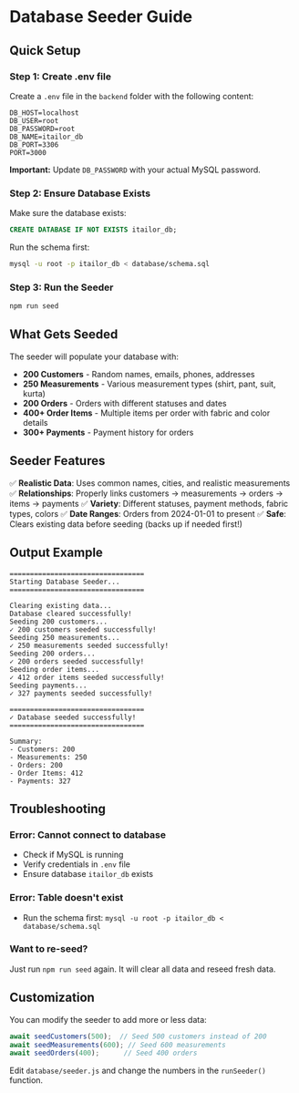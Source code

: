 # Database Seeder Guide

## Quick Setup

### Step 1: Create .env file

Create a `.env` file in the `backend` folder with the following content:

```
DB_HOST=localhost
DB_USER=root
DB_PASSWORD=root
DB_NAME=itailor_db
DB_PORT=3306
PORT=3000
```

**Important:** Update `DB_PASSWORD` with your actual MySQL password.

### Step 2: Ensure Database Exists

Make sure the database exists:

```sql
CREATE DATABASE IF NOT EXISTS itailor_db;
```

Run the schema first:
```bash
mysql -u root -p itailor_db < database/schema.sql
```

### Step 3: Run the Seeder

```bash
npm run seed
```

## What Gets Seeded

The seeder will populate your database with:

- **200 Customers** - Random names, emails, phones, addresses
- **250 Measurements** - Various measurement types (shirt, pant, suit, kurta)
- **200 Orders** - Orders with different statuses and dates
- **400+ Order Items** - Multiple items per order with fabric and color details
- **300+ Payments** - Payment history for orders

## Seeder Features

✅ **Realistic Data**: Uses common names, cities, and realistic measurements
✅ **Relationships**: Properly links customers → measurements → orders → items → payments
✅ **Variety**: Different statuses, payment methods, fabric types, colors
✅ **Date Ranges**: Orders from 2024-01-01 to present
✅ **Safe**: Clears existing data before seeding (backs up if needed first!)

## Output Example

```
=================================
Starting Database Seeder...
=================================

Clearing existing data...
Database cleared successfully!
Seeding 200 customers...
✓ 200 customers seeded successfully!
Seeding 250 measurements...
✓ 250 measurements seeded successfully!
Seeding 200 orders...
✓ 200 orders seeded successfully!
Seeding order items...
✓ 412 order items seeded successfully!
Seeding payments...
✓ 327 payments seeded successfully!

=================================
✓ Database seeded successfully!
=================================

Summary:
- Customers: 200
- Measurements: 250
- Orders: 200
- Order Items: 412
- Payments: 327
```

## Troubleshooting

### Error: Cannot connect to database
- Check if MySQL is running
- Verify credentials in `.env` file
- Ensure database `itailor_db` exists

### Error: Table doesn't exist
- Run the schema first: `mysql -u root -p itailor_db < database/schema.sql`

### Want to re-seed?
Just run `npm run seed` again. It will clear all data and reseed fresh data.

## Customization

You can modify the seeder to add more or less data:

```javascript
await seedCustomers(500);  // Seed 500 customers instead of 200
await seedMeasurements(600); // Seed 600 measurements
await seedOrders(400);      // Seed 400 orders
```

Edit `database/seeder.js` and change the numbers in the `runSeeder()` function.
